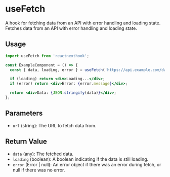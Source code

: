 # useFetch

A hook for fetching data from an API with error handling and loading state.
Fetches data from an API with error handling and loading state.

## Usage

```jsx
import useFetch from 'reactnexthook';

const ExampleComponent = () => {
  const { data, loading, error } = useFetch('https://api.example.com/data');

  if (loading) return <div>Loading...</div>;
  if (error) return <div>Error: {error.message}</div>;

  return <div>Data: {JSON.stringify(data)}</div>;
};


```

## Parameters

- `url` (string): The URL to fetch data from.

## Return Value

- `data` (any): The fetched data.
- `loading` (boolean): A boolean indicating if the data is still loading.
- `error` (Error | null): An error object if there was an error during fetch, or null if there was no error.

